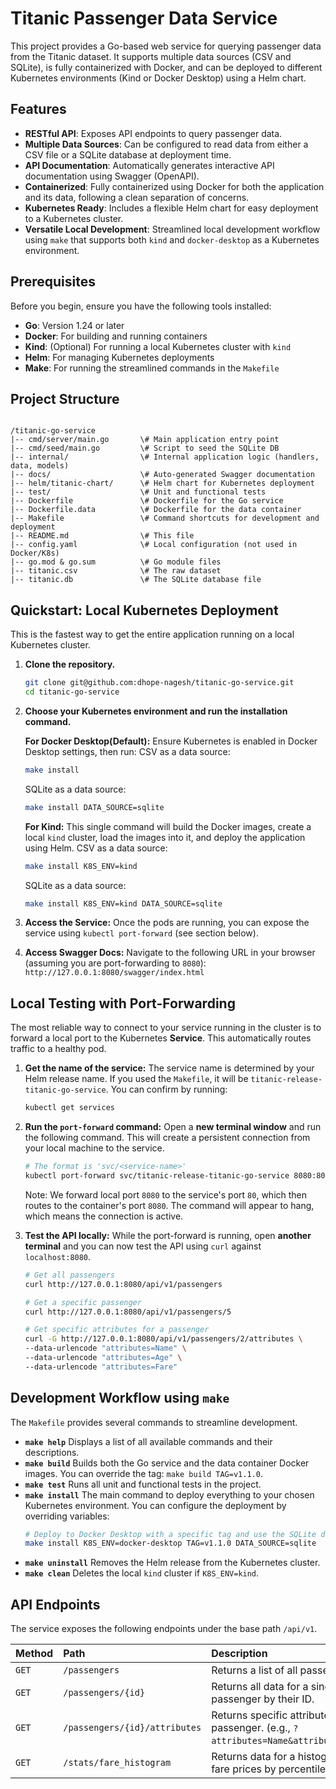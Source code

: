 # Titanic Passenger Data Service

This project provides a Go-based web service for querying passenger data from the Titanic dataset. It supports multiple data sources (CSV and SQLite), is fully containerized with Docker, and can be deployed to different Kubernetes environments (Kind or Docker Desktop) using a Helm chart.

## Features

- **RESTful API**: Exposes API endpoints to query passenger data.
- **Multiple Data Sources**: Can be configured to read data from either a CSV file or a SQLite database at deployment time.
- **API Documentation**: Automatically generates interactive API documentation using Swagger (OpenAPI).
- **Containerized**: Fully containerized using Docker for both the application and its data, following a clean separation of concerns.
- **Kubernetes Ready**: Includes a flexible Helm chart for easy deployment to a Kubernetes cluster.
- **Versatile Local Development**: Streamlined local development workflow using `make` that supports both `kind` and `docker-desktop` as a Kubernetes environment.

## Prerequisites

Before you begin, ensure you have the following tools installed:

- **Go**: Version 1.24 or later
- **Docker**: For building and running containers
- **Kind**: (Optional) For running a local Kubernetes cluster with `kind`
- **Helm**: For managing Kubernetes deployments
- **Make**: For running the streamlined commands in the `Makefile`

## Project Structure

```

/titanic-go-service
|-- cmd/server/main.go       \# Main application entry point
|-- cmd/seed/main.go         \# Script to seed the SQLite DB
|-- internal/                \# Internal application logic (handlers, data, models)
|-- docs/                    \# Auto-generated Swagger documentation
|-- helm/titanic-chart/      \# Helm chart for Kubernetes deployment
|-- test/                    \# Unit and functional tests
|-- Dockerfile               \# Dockerfile for the Go service
|-- Dockerfile.data          \# Dockerfile for the data container
|-- Makefile                 \# Command shortcuts for development and deployment
|-- README.md                \# This file
|-- config.yaml              \# Local configuration (not used in Docker/K8s)
|-- go.mod & go.sum          \# Go module files
|-- titanic.csv              \# The raw dataset
|-- titanic.db               \# The SQLite database file

````

## Quickstart: Local Kubernetes Deployment

This is the fastest way to get the entire application running on a local Kubernetes cluster.

1.  **Clone the repository.**
    ```bash
    git clone git@github.com:dhope-nagesh/titanic-go-service.git
    cd titanic-go-service
    ```
2.  **Choose your Kubernetes environment and run the installation command.**

    **For Docker Desktop(Default):**
    Ensure Kubernetes is enabled in Docker Desktop settings, then run:
    CSV as a data source:
    ```bash
    make install
    ```
    SQLite as a data source:
    ```bash
    make install DATA_SOURCE=sqlite
    ```

    **For Kind:**
    This single command will build the Docker images, create a local `kind` cluster, load the images into it, and deploy the application using Helm.
    CSV as a data source:
    ```bash
    make install K8S_ENV=kind
    ```
    SQLite as a data source:
    ```bash
    make install K8S_ENV=kind DATA_SOURCE=sqlite
    ```


3.  **Access the Service:**
    Once the pods are running, you can expose the service using `kubectl port-forward` (see section below).

4.  **Access Swagger Docs:**
    Navigate to the following URL in your browser (assuming you are port-forwarding to `8080`):
    `http://127.0.0.1:8080/swagger/index.html`

## Local Testing with Port-Forwarding

The most reliable way to connect to your service running in the cluster is to forward a local port to the Kubernetes **Service**. This automatically routes traffic to a healthy pod.

1.  **Get the name of the service:**
    The service name is determined by your Helm release name. If you used the `Makefile`, it will be `titanic-release-titanic-go-service`. You can confirm by running:
    ```bash
    kubectl get services
    ```

2.  **Run the `port-forward` command:**
    Open a **new terminal window** and run the following command. This will create a persistent connection from your local machine to the service.
    ```bash
    # The format is 'svc/<service-name>'
    kubectl port-forward svc/titanic-release-titanic-go-service 8080:8080
    ```
    Note: We forward local port `8080` to the service's port `80`, which then routes to the container's port `8080`. The command will appear to hang, which means the connection is active.

3.  **Test the API locally:**
    While the port-forward is running, open **another terminal** and you can now test the API using `curl` against `localhost:8080`.
    ```bash
    # Get all passengers
    curl http://127.0.0.1:8080/api/v1/passengers

    # Get a specific passenger
    curl http://127.0.0.1:8080/api/v1/passengers/5

    # Get specific attributes for a passenger
    curl -G http://127.0.0.1:8080/api/v1/passengers/2/attributes \
    --data-urlencode "attributes=Name" \
    --data-urlencode "attributes=Age" \
    --data-urlencode "attributes=Fare"
    ```

## Development Workflow using `make`

The `Makefile` provides several commands to streamline development.

-   **`make help`**
    Displays a list of all available commands and their descriptions.
-   **`make build`**
    Builds both the Go service and the data container Docker images. You can override the tag: `make build TAG=v1.1.0`.
-   **`make test`**
    Runs all unit and functional tests in the project.
-   **`make install`**
    The main command to deploy everything to your chosen Kubernetes environment. You can configure the deployment by overriding variables:
    ```bash
    # Deploy to Docker Desktop with a specific tag and use the SQLite data source
    make install K8S_ENV=docker-desktop TAG=v1.1.0 DATA_SOURCE=sqlite
    ```
-   **`make uninstall`**
    Removes the Helm release from the Kubernetes cluster.
-   **`make clean`**
    Deletes the local `kind` cluster if `K8S_ENV=kind`.

## API Endpoints

The service exposes the following endpoints under the base path `/api/v1`.

| Method | Path                                   | Description                                                  |
| :----- | :------------------------------------- | :----------------------------------------------------------- |
| `GET`  | `/passengers`                          | Returns a list of all passengers.                            |
| `GET`  | `/passengers/{id}`                     | Returns all data for a single passenger by their ID.         |
| `GET`  | `/passengers/{id}/attributes`          | Returns specific attributes for a passenger. (e.g., `?attributes=Name&attributes=Age`) |
| `GET`  | `/stats/fare_histogram`                | Returns data for a histogram of fare prices by percentile.   |
